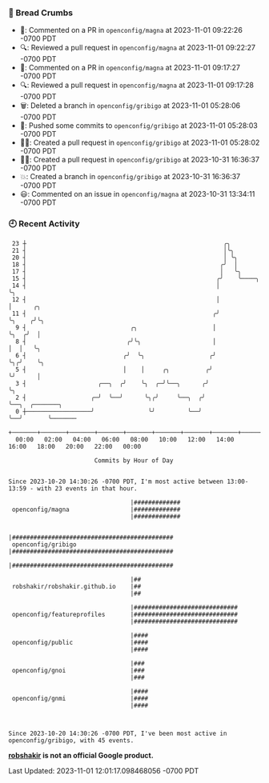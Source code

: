 ### 🍞 Bread Crumbs

 * 💬: Commented on a PR in  `openconfig/magna` at 2023-11-01 09:22:26 -0700 PDT
 * 🔍: Reviewed a pull request in  `openconfig/magna` at 2023-11-01 09:22:27 -0700 PDT
 * 💬: Commented on a PR in  `openconfig/magna` at 2023-11-01 09:17:27 -0700 PDT
 * 🔍: Reviewed a pull request in  `openconfig/magna` at 2023-11-01 09:17:28 -0700 PDT
 * 🗑: Deleted a branch in `openconfig/gribigo` at 2023-11-01 05:28:06 -0700 PDT
 * 🚢: Pushed some commits to `openconfig/gribigo` at 2023-11-01 05:28:03 -0700 PDT
 * ✍🏼: Created a pull request in `openconfig/gribigo` at 2023-11-01 05:28:02 -0700 PDT
 * ✍🏼: Created a pull request in `openconfig/gribigo` at 2023-10-31 16:36:37 -0700 PDT
 * 💥: Created a branch in `openconfig/gribigo` at 2023-10-31 16:36:37 -0700 PDT
 * 😃: Commented on an issue in `openconfig/magna` at 2023-10-31 13:34:11 -0700 PDT

### 🕘 Recent Activity
```
 23 ┼                                                       ╭╮
 21 ┤                                                       │╰╮
 20 ┤                                                       │ ╰╮
 18 ┤                                                      ╭╯  │
 17 ┤                                                      │   ╰╮
 15 ┤                                                     ╭╯    ╰────╮
 14 ┤                                                     │          ╰╮
 12 ┤                                                     │           │      ╭╮
 11 ┤                                                    ╭╯           ╰╮    ╭╯╰╮
  9 ┤                             ╭╮                     │             ╰╮  ╭╯  │
  8 ┤                            ╭╯╰╮                    │              │  │   ╰╮
  6 ┤                           ╭╯  ╰╮                  ╭╯              ╰╮╭╯    ╰╮
  5 ┤                           │    │     ╭╮          ╭╯                ╰╯      │
  3 ┤                    ╭──╮  ╭╯    ╰╮  ╭─╯╰──╮      ╭╯                         ╰╮
  2 ┤                  ╭─╯  ╰──╯      ╰╮╭╯     ╰──╮  ╭╯                           ╰──╮  ╭───────╮
  0 ┼──────────────────╯               ╰╯         ╰──╯                               ╰──╯       ╰───────
    +───────+───────+───────+───────+───────+───────+───────+───────+───────+───────+───────+───────+────
  00:00   02:00   04:00   06:00   08:00   10:00   12:00   14:00   16:00   18:00   20:00   22:00   00:00   

						Commits by Hour of Day


Since 2023-10-20 14:30:26 -0700 PDT, I'm most active between 13:00-13:59 - with 23 events in that hour.

```



```
                                  |#############
 openconfig/magna                 |#############
                                  |#############

                                  |#############################################
 openconfig/gribigo               |#############################################
                                  |#############################################

                                  |##
 robshakir/robshakir.github.io    |##
                                  |##

                                  |#############################
 openconfig/featureprofiles       |#############################
                                  |#############################

                                  |####
 openconfig/public                |####
                                  |####

                                  |###
 openconfig/gnoi                  |###
                                  |###

                                  |####
 openconfig/gnmi                  |####
                                  |####



Since 2023-10-20 14:30:26 -0700 PDT, I've been most active in openconfig/gribigo, with 45 events.

```
**[robshakir](mailto:robjs@google.com) is not an official Google product.**  


Last Updated: 2023-11-01 12:01:17.098468056 -0700 PDT
